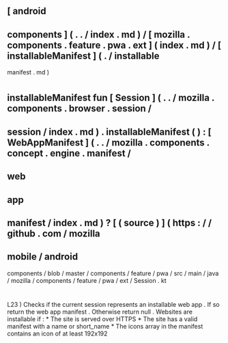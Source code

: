 [
android
-
components
]
(
.
.
/
index
.
md
)
/
[
mozilla
.
components
.
feature
.
pwa
.
ext
]
(
index
.
md
)
/
[
installableManifest
]
(
.
/
installable
-
manifest
.
md
)
#
installableManifest
fun
[
Session
]
(
.
.
/
mozilla
.
components
.
browser
.
session
/
-
session
/
index
.
md
)
.
installableManifest
(
)
:
[
WebAppManifest
]
(
.
.
/
mozilla
.
components
.
concept
.
engine
.
manifest
/
-
web
-
app
-
manifest
/
index
.
md
)
?
[
(
source
)
]
(
https
:
/
/
github
.
com
/
mozilla
-
mobile
/
android
-
components
/
blob
/
master
/
components
/
feature
/
pwa
/
src
/
main
/
java
/
mozilla
/
components
/
feature
/
pwa
/
ext
/
Session
.
kt
#
L23
)
Checks
if
the
current
session
represents
an
installable
web
app
.
If
so
return
the
web
app
manifest
.
Otherwise
return
null
.
Websites
are
installable
if
:
*
The
site
is
served
over
HTTPS
*
The
site
has
a
valid
manifest
with
a
name
or
short_name
*
The
icons
array
in
the
manifest
contains
an
icon
of
at
least
192x192
